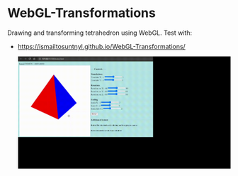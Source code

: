 # WebGL-Transformations
Drawing and transforming tetrahedron using WebGL. 
Test with:
- https://ismailtosuntnyl.github.io/WebGL-Transformations/

  ![](demo.gif)
